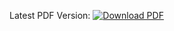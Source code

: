 Latest PDF Version: [![Download PDF](https://img.shields.io/badge/Download-PDF-green)](https://gitlab.fa-wi.de/punicawaikiki/edf-master-thesis/-/raw/master/EDF%20Master%20Thesis.pdf?inline=false)
